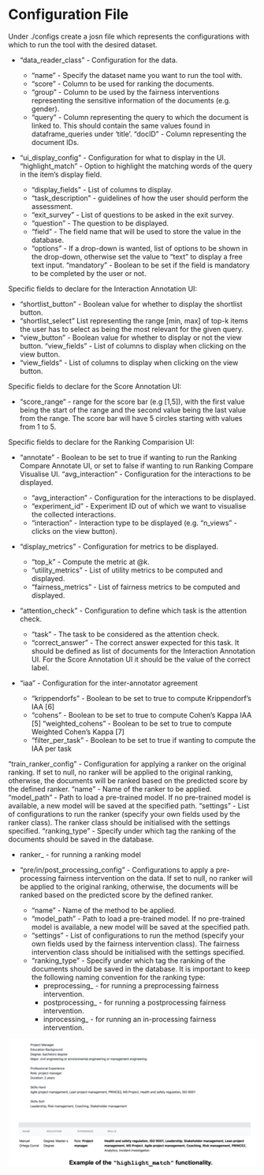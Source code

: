 # Configuration File

Under ./configs create a josn file which represents the configurations with which to run the tool with the desired dataset.<br>

- “data_reader_class” - Configuration for the data.
  - “name” - Specify the dataset name you want to run the tool with.
  - “score” - Column to be used for ranking the documents.
  - “group” - Column to be used by the fairness interventions representing the
sensitive information of the documents (e.g. gender).
  - “query” - Column representing the query to which the document is linked to. This
should contain the same values found in dataframe_queries under ‘title’. “docID” - Column representing the document IDs. <br>

- “ui_display_config” - Configuration for what to display in the UI. “highlight_match” - Option to highlight the matching words of the query in the item’s display field.
  - “display_fields” - List of columns to display.
  - “task_description” - guidelines of how the user should perform the assessment.
  - “exit_survey” - List of questions to be asked in the exit survey.
  - “question” - The question to be displayed.
  - “field” - The field name that will be used to store the value in the database.
  - “options” - If a drop-down is wanted, list of options to be shown in the drop-down, otherwise set the value to “text” to display a free text input. “mandatory” - Boolean to be set if the field is mandatory to be completed by the user or not. <br>


Specific fields to declare for the Interaction Annotation UI:
- “shortlist_button” - Boolean value for whether to display the shortlist button. 
- “shortlist_select” List representing the range [min, max] of top-k items the user has to select as being the most relevant for the given query.
- “view_button” - Boolean value for whether to display or not the view button. “view_fields” - List of columns to display when clicking on the view button.
- “view_fields” - List of columns to display when clicking on the view button.


Specific fields to declare for the Score Annotation UI:
- “score_range“ - range for the score bar (e.g [1,5]), with the first value being the start of the range and the second value being the last value from the range. The score bar will have 5 circles starting with values from 1 to 5.

Specific fields to declare for the Ranking Comparision UI:
- “annotate” - Boolean to be set to true if wanting to run the Ranking Compare Annotate UI, or set to false if wanting to run Ranking Compare Visualise UI. “avg_interaction” - Configuration for the interactions to be displayed.
  - “avg_interaction” - Configuration for the interactions to be displayed.
  - “experiment_id” - Experiment ID out of which we want to visualise the collected interactions.
  - “interaction” - Interaction type to be displayed (e.g. “n_views” - clicks on the view button).
- “display_metrics” - Configuration for metrics to be displayed. 
  - “top_k” - Compute the metric at @k.
  - “utility_metrics” - List of utility metrics to be computed and displayed.
  - “fairness_metrics” - List of fairness metrics to be computed and displayed.
- “attention_check” - Configuration to define which task is the attention check. 
  - “task” - The task to be considered as the attention check. 
  - “correct_answer” - The correct answer expected for this task. It should be defined as list of documents for the Interaction Annotation UI. For the Score Annotation UI it should be the value of the correct label.
  
- “iaa” - Configuration for the inter-annotator agreement
  - “krippendorfs” - Boolean to be set to true to compute Krippendorf’s IAA [6] 
  - “cohens” - Boolean to be set to true to compute Cohen’s Kappa IAA [5] “weighted_cohens” - Boolean to be set to true to compute Weighted Cohen’s Kappa [7]
  - “filter_per_task” - Boolean to be set to true if wanting to compute the IAA per task

“train_ranker_config” - Configuration for applying a ranker on the original ranking. If set to null, no ranker will be applied to the original ranking, otherwise, the documents will be ranked based on the predicted score by the defined ranker.
“name” - Name of the ranker to be applied.
“model_path” - Path to load a pre-trained model. If no pre-trained model is
available, a new model will be saved at the specified path.
“settings” - List of configurations to run the ranker (specify your own fields used by the ranker class). The ranker class should be initialised with the settings specified.
“ranking_type” - Specify under which tag the ranking of the documents should be saved in the database.
- ranker_<name> - for running a ranking model


- “pre/in/post_processing_config” - Configurations to apply a pre-processing fairness intervention on the data. If set to null, no ranker will be applied to the original ranking, otherwise, the documents will be ranked based on the predicted score by the defined ranker.
  - “name” - Name of the method to be applied.
  - “model_path” - Path to load a pre-trained model. If no pre-trained model is available, a new model will be saved at the specified path.
  - “settings” - List of configurations to run the method (specify your own fields used by the fairness intervention class). The fairness intervention class should be initialised with the settings specified.
  - “ranking_type” - Specify under which tag the ranking of the documents should be saved in the database. It is important to keep the following naming convention for the ranking type:
    - preprocessing_<name> - for running a preprocessing fairness intervention.
    - postprocessing_<name> - for running a postprocessing fairness intervention.
    - inprocessing_<name> - for running an in-processing fairness intervention.

![Example highlight match functionality](images/Example_highlight_match_functionality.png)



